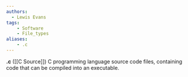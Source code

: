 ```yaml
---
authors:
  - Lewis Evans
tags:
    - Software
    - File_types
aliases:
    - .c
---
```

**.c** ([[C Source]]) C programming language source code files, containing code that can be compiled into an executable.
